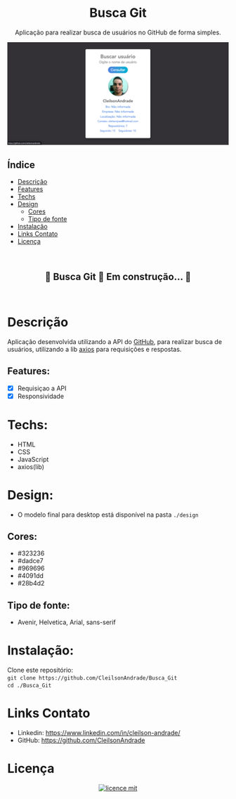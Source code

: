 <div align="center">
  <h1>Busca Git</h1>
  <p>Aplicação para realizar busca de usuários no GitHub de forma simples.</p>
  <img src="./design/desktop.png" alt="Logo" width="800">
</div>

## Índice

* [Descrição](#descrição)
* [Features](#features) 
* [Techs](#techs) 
* [Design](#design)
  * [Cores](#cores)
  * [Tipo de fonte](#tipo-de-fonte)
* [Instalação](#instalação)
* [Links Contato](#links-contato)
* [Licença](#licença)

<br>
<h2 align="center"> 
	🚧  Busca Git 🚀 Em construção...  🚧
</h2>
<br>

# Descrição
Aplicação desenvolvida utilizando a API do <a href="https://docs.github.com/pt/rest/guides/getting-started-with-the-rest-api">GitHub</a>, para realizar busca de usuários, utilizando a lib <a href="https://github.com/axios/axios">axios</a> para requisições e respostas.

## Features:
- [x] Requisiçao a API<br>
- [x] Responsividade<br>

# Techs: 
- HTML
- CSS
- JavaScript
- axios(lib)

# Design:
- O modelo final para desktop está disponível na pasta `./design`

## Cores:
- #323236<br>
- #dadce7<br>
- #969696<br>
- #4091dd<br>
- #28b4d2<br>

## Tipo de fonte:
- Avenir, Helvetica, Arial, sans-serif

# Instalação:
Clone este repositório:<br>
`git clone https://github.com/CleilsonAndrade/Busca_Git`<br>
`cd ./Busca_Git`

# Links Contato
- Linkedin: https://www.linkedin.com/in/cleilson-andrade/<br>
- GitHub: https://github.com/CleilsonAndrade<br>

# Licença
<p align="center"><a href="https://github.com/CleilsonAndrade/Busca_Git/blob/master/LICENSE"><img src="https://camo.githubusercontent.com/002151a49ee9afae7ce4c2bce93056c9f0e108fbd14e5a7e46e7e79d87bb1071/68747470733a2f2f696d672e736869656c64732e696f2f62616467652f6c6963656e63652d4d49542d626c75652e7376673f7374796c653d666c61742d737175617265" alt="licence mit" data-canonical-src="https://img.shields.io/badge/licence-MIT-blue.svg?style=flat-square" style="max-width:100%;"></a></p>
